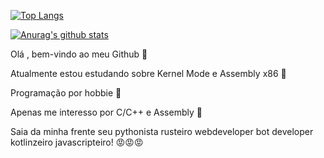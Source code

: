 [![Top Langs](https://github-readme-stats.vercel.app/api/top-langs/?username=KB1te)](https://github.com/anuraghazra/github-readme-stats)


[![Anurag's github stats](https://github-readme-stats.vercel.app/api?username=KB1te)](https://github.com/anuraghazra/github-readme-stats)




Olá , bem-vindo ao meu Github 👋

Atualmente estou estudando sobre Kernel Mode e Assembly x86 🙇                                    

Programação por hobbie 🙏

Apenas me interesso por C/C++ e Assembly 🧐

Saia da minha frente seu pythonista rusteiro webdeveloper bot developer kotlinzeiro javascripteiro! 😡😡😡


